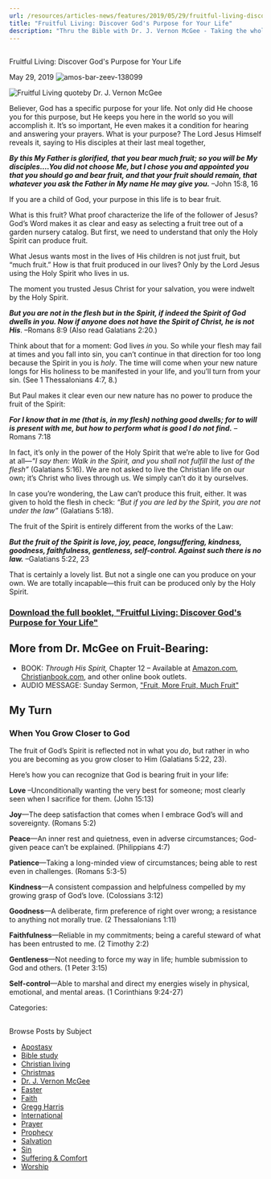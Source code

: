 ```yaml
---
url: /resources/articles-news/features/2019/05/29/fruitful-living-discover-god's-purpose-for-your-life
title: "Fruitful Living: Discover God's Purpose for Your Life"
description: "Thru the Bible with Dr. J. Vernon McGee - Taking the whole Word to the whole world"
---
```







## 
 Fruitful Living: Discover God's Purpose for Your Life


May 29, 2019
![amos-bar-zeev-138099](https://ttb.org/images/default-source/Features-and-News/amos-bar-zeev-138099.jpg?sfvrsn=7cee1d16_0 "amos-bar-zeev-138099")




![Fruitful Living quote](/images/default-source/Features-and-News/fruitful-living-quote.tmb-small.jpg?sfvrsn=956c1e16_1 "Fruitful Living quote")by Dr. J. Vernon McGee


Believer, God has a specific purpose for your life. Not only did He choose you for this purpose, but He keeps you here in the world so you will accomplish it. It’s so important, He even makes it a condition for hearing and answering your prayers. What is your purpose? The Lord Jesus Himself reveals it, saying to His disciples at their last meal together, 


***By this My Father is glorified, that you bear much fruit; so you will be My disciples….You did not choose Me, but I chose you and appointed you that you should go and bear fruit, and that your fruit should remain, that whatever you ask the Father in My name He may give you.*** –John 15:8, 16


If you are a child of God, your purpose in this life is to bear fruit.


What is this fruit? What proof characterize the life of the follower of Jesus? God’s Word makes it as clear and easy as selecting a fruit tree out of a garden nursery catalog. But first, we need to understand that only the Holy Spirit can produce fruit. 


What Jesus wants most in the lives of His children is not just fruit, but “much fruit.” How is that fruit produced in our lives? Only by the Lord Jesus using the Holy Spirit who lives in us. 


The moment you trusted Jesus Christ for your salvation, you were indwelt by the Holy Spirit. 


***But you are not in the flesh but in the Spirit, if indeed the Spirit of God dwells in you. Now if anyone does not have the Spirit of Christ, he is not His***. –Romans 8:9 (Also read Galatians 2:20.)


Think about that for a moment: God lives *in* you. So while your flesh may fail at times and you fall into sin, you can’t continue in that direction for too long because the Spirit in you is *holy*. The time will come when your new nature longs for His holiness to be manifested in your life, and you’ll turn from your sin. (See 1 Thessalonians 4:7, 8.) 


But Paul makes it clear even our new nature has no power to produce the fruit of the Spirit:


***For I know that in me (that is, in my flesh) nothing good dwells; for to will is present with me, but how to perform what is good I do not find.*** –Romans 7:18 


In fact, it’s only in the power of the Holy Spirit that we’re able to live for God at all—*“I say then: Walk in the Spirit, and you shall not fulfill the lust of the flesh”* (Galatians 5:16). We are not asked to live the Christian life on our own; it’s Christ who lives through us. We simply can’t do it by ourselves.


In case you’re wondering, the Law can’t produce this fruit, either. It was given to hold the flesh in check: *“But if you are led by the Spirit, you are not under the law”* (Galatians 5:18). 


The fruit of the Spirit is entirely different from the works of the Law:


***But the fruit of the Spirit is love, joy, peace, longsuffering, kindness, goodness, faithfulness, gentleness, self-control. Against such there is no law.*** –Galatians 5:22, 23


That is certainly a lovely list. But not a single one can you produce on your own. We are totally incapable—this fruit can be produced only by the Holy Spirit. 


### [Download the full booklet, "Fruitful Living: Discover God's Purpose for Your Life"](/docs/default-source/Booklets/ttb_fruitful-living.pdf?sfvrsn=79721e16_2 "Download the full booklet, 'Fruitful Living: Discover God's Purpose for Your Life'")


## More from Dr. McGee on Fruit-Bearing:


* BOOK: *Through His Spirit,* Chapter 12 – Available at [Amazon.com](https://www.amazon.com/Through-His-Spirit-Person-Unique/dp/0785262946/ref=sr_1_49?keywords=j+vernon+mcgee&qid=1558372390&s=gateway&sr=8-49), [Christianbook.com](https://www.christianbook.com/through-spirit-person-unique-holy-ebook/j-mcgee/9781418536350/pd/6088EB?event=ESRCN), and other online book outlets.
* AUDIO MESSAGE: Sunday Sermon, ["Fruit, More Fruit, Much Fruit"](https://www.oneplace.com/ministries/thru-the-bible-sunday-sermon/listen/fruit-more-fruit-much-fruit-667633.html?ref=sc)


## My Turn




### When You Grow Closer to God


The fruit of God’s Spirit is reflected not in what you *do*, but rather in who you are becoming as you grow closer to Him (Galatians 5:22, 23).


Here’s how you can recognize that God is bearing fruit in your life: 


**Love** –Unconditionally wanting the very best for someone; most clearly seen when I sacrifice for them. (John 15:13)


**Joy**—The deep satisfaction that comes when I embrace God’s will and sovereignty. (Romans 5:2)  


**Peace**—An inner rest and quietness, even in adverse circumstances; God-given peace can’t be explained. (Philippians 4:7)


**Patience**—Taking a long-minded view of circumstances; being able to rest even in challenges. (Romans 5:3-5)


**Kindness**—A consistent compassion and helpfulness compelled by my growing grasp of God’s love. (Colossians 3:12)


**Goodness**—A deliberate, firm preference of right over wrong; a resistance to anything not morally true. (2 Thessalonians 1:11)


**Faithfulness**—Reliable in my commitments; being a careful steward of what has been entrusted to me. (2 Timothy 2:2) 


**Gentleness**—Not needing to force my way in life; humble submission to God and others. (1 Peter 3:15)


**Self-control**—Able to marshal and direct my energies wisely in physical, emotional, and mental areas. (1 Corinthians 9:24-27)



Categories: 









## 
 Browse Posts by Subject


* [Apostasy](/resources/articles-news/-in-tags/tags/Apostasy)
* [Bible study](/resources/articles-news/-in-tags/tags/Bible-study)
* [Christian living](/resources/articles-news/-in-tags/tags/Christian-living)
* [Christmas](/resources/articles-news/-in-tags/tags/Christmas)
* [Dr. J. Vernon McGee](/resources/articles-news/-in-tags/tags/Dr-J-Vernon-McGee)
* [Easter](/resources/articles-news/-in-tags/tags/easter)
* [Faith](/resources/articles-news/-in-tags/tags/Faith)
* [Gregg Harris](/resources/articles-news/-in-tags/tags/Gregg-Harris)
* [International](/resources/articles-news/-in-tags/tags/International)
* [Prayer](/resources/articles-news/-in-tags/tags/prayer)
* [Prophecy](/resources/articles-news/-in-tags/tags/Prophecy)
* [Salvation](/resources/articles-news/-in-tags/tags/Salvation)
* [Sin](/resources/articles-news/-in-tags/tags/sin)
* [Suffering & Comfort](/resources/articles-news/-in-tags/tags/Suffering-Comfort)
* [Worship](/resources/articles-news/-in-tags/tags/worship)






